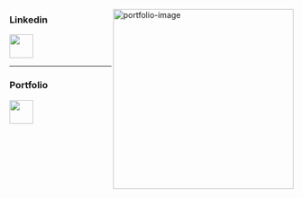 
<a href="https://codemyjourney.netlify.app/" target="_blank"><img src="https://i.ibb.co/9T3SKjc/skills.png" align="right" alt="portfolio-image" width="320" height="auto"></a>
<h3>Linkedin</h3>
<a href="https://www.linkedin.com/in/stacy-kutyepov/" target="_blank"><img src="https://img.icons8.com/fluent/144/000000/linkedin.png" width="42"/></a>

___

<h3>Portfolio</h3>
<a href="https://codemyjourney.netlify.app/" target="_blank"><img src="https://img.icons8.com/fluent/96/000000/web-design.png" width="42"/></a>
